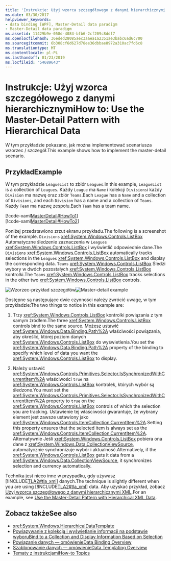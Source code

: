 ```yaml
---
title: 'Instrukcje: Użyj wzorca szczegółowego z danymi hierarchicznymi'
ms.date: 03/30/2017
helpviewer_keywords:
- data binding [WPF], Master-Detail data paradigm
- Master-Detail data paradigm
ms.assetid: 11429b9e-058d-4084-bfb6-2cf209c8ddf7
ms.openlocfilehash: 36eded28085aec3aaea1a2351ae3babc6ad6c700
ms.sourcegitcommit: 6b308cf6d627d78ee36dbbae8972a310ac7fd6c8
ms.translationtype: MT
ms.contentlocale: pl-PL
ms.lasthandoff: 01/23/2019
ms.locfileid: "54689643"
---
```

# <a name="how-to-use-the-master-detail-pattern-with-hierarchical-data"></a><span data-ttu-id="1cfa9-102">Instrukcje: Użyj wzorca szczegółowego z danymi hierarchicznymi</span><span class="sxs-lookup"><span data-stu-id="1cfa9-102">How to: Use the Master-Detail Pattern with Hierarchical Data</span></span>
<span data-ttu-id="1cfa9-103">W tym przykładzie pokazano, jak można implementować scenariusza wzorzec / szczegół.</span><span class="sxs-lookup"><span data-stu-id="1cfa9-103">This example shows how to implement the master-detail scenario.</span></span>  
  
## <a name="example"></a><span data-ttu-id="1cfa9-104">Przykład</span><span class="sxs-lookup"><span data-stu-id="1cfa9-104">Example</span></span>  
 <span data-ttu-id="1cfa9-105">W tym przykładzie `LeagueList` to zbiór `Leagues`.</span><span class="sxs-lookup"><span data-stu-id="1cfa9-105">In this example, `LeagueList` is a collection of `Leagues`.</span></span> <span data-ttu-id="1cfa9-106">Każdy `League` ma `Name` i kolekcji `Divisions`i każdy `Division` ma nazwę oraz zbiór `Teams`.</span><span class="sxs-lookup"><span data-stu-id="1cfa9-106">Each `League` has a `Name` and a collection of `Divisions`, and each `Division` has a name and a collection of `Teams`.</span></span> <span data-ttu-id="1cfa9-107">Każdy `Team` ma nazwę zespołu.</span><span class="sxs-lookup"><span data-stu-id="1cfa9-107">Each `Team` has a team name.</span></span>  
  
 [!code-xaml[MasterDetail#HowTo1](../../../../samples/snippets/visualbasic/VS_Snippets_Wpf/MasterDetail/VisualBasic/Page1.xaml#howto1)]  
[!code-xaml[MasterDetail#HowTo2](../../../../samples/snippets/visualbasic/VS_Snippets_Wpf/MasterDetail/VisualBasic/Page1.xaml#howto2)]  
  
 <span data-ttu-id="1cfa9-108">Poniżej przedstawiono zrzut ekranu przykładu.</span><span class="sxs-lookup"><span data-stu-id="1cfa9-108">The following is a screenshot of the example.</span></span> <span data-ttu-id="1cfa9-109">`Divisions` <xref:System.Windows.Controls.ListBox> Automatyczne śledzenie zaznaczenia w `Leagues` <xref:System.Windows.Controls.ListBox> i wyświetlić odpowiednie dane.</span><span class="sxs-lookup"><span data-stu-id="1cfa9-109">The `Divisions` <xref:System.Windows.Controls.ListBox> automatically tracks selections in the `Leagues` <xref:System.Windows.Controls.ListBox> and display the corresponding data.</span></span> <span data-ttu-id="1cfa9-110">`Teams` <xref:System.Windows.Controls.ListBox> Śledzi wybory w dwóch pozostałych <xref:System.Windows.Controls.ListBox> kontrolki.</span><span class="sxs-lookup"><span data-stu-id="1cfa9-110">The `Teams` <xref:System.Windows.Controls.ListBox> tracks selections in the other two <xref:System.Windows.Controls.ListBox> controls.</span></span>  
  
 <span data-ttu-id="1cfa9-111">![Wzorzec&#45;przykład szczegółów](../../../../docs/framework/wpf/data/media/databindingmasterdetailsample.png "DataBindingMasterDetailSample")</span><span class="sxs-lookup"><span data-stu-id="1cfa9-111">![Master&#45;detail example](../../../../docs/framework/wpf/data/media/databindingmasterdetailsample.png "DataBindingMasterDetailSample")</span></span>  
  
 <span data-ttu-id="1cfa9-112">Dostępne są następujące dwie czynności należy zwrócić uwagę, w tym przykładzie:</span><span class="sxs-lookup"><span data-stu-id="1cfa9-112">The two things to notice in this example are:</span></span>  
  
1.  <span data-ttu-id="1cfa9-113">Trzy <xref:System.Windows.Controls.ListBox> kontrolki powiązania z tym samym źródłem.</span><span class="sxs-lookup"><span data-stu-id="1cfa9-113">The three <xref:System.Windows.Controls.ListBox> controls bind to the same source.</span></span> <span data-ttu-id="1cfa9-114">Możesz ustawić <xref:System.Windows.Data.Binding.Path%2A> właściwości powiązania, aby określić, której poziom danych <xref:System.Windows.Controls.ListBox> do wyświetlenia.</span><span class="sxs-lookup"><span data-stu-id="1cfa9-114">You set the <xref:System.Windows.Data.Binding.Path%2A> property of the binding to specify which level of data you want the <xref:System.Windows.Controls.ListBox> to display.</span></span>  
  
2.  <span data-ttu-id="1cfa9-115">Należy ustawić <xref:System.Windows.Controls.Primitives.Selector.IsSynchronizedWithCurrentItem%2A> właściwości `true` na <xref:System.Windows.Controls.ListBox> kontrolek, których wybór są śledzone.</span><span class="sxs-lookup"><span data-stu-id="1cfa9-115">You must set the <xref:System.Windows.Controls.Primitives.Selector.IsSynchronizedWithCurrentItem%2A> property to `true` on the <xref:System.Windows.Controls.ListBox> controls of which the selection you are tracking.</span></span> <span data-ttu-id="1cfa9-116">Ustawienie tej właściwości gwarantuje, że wybrany element jest zawsze ustawiony jako <xref:System.Windows.Controls.ItemCollection.CurrentItem%2A>.</span><span class="sxs-lookup"><span data-stu-id="1cfa9-116">Setting this property ensures that the selected item is always set as the <xref:System.Windows.Controls.ItemCollection.CurrentItem%2A>.</span></span> <span data-ttu-id="1cfa9-117">Alternatywnie Jeśli <xref:System.Windows.Controls.ListBox> pobiera ona dane z <xref:System.Windows.Data.CollectionViewSource>, automatycznie synchronizuje wybór i aktualność.</span><span class="sxs-lookup"><span data-stu-id="1cfa9-117">Alternatively, if the <xref:System.Windows.Controls.ListBox> gets it data from a <xref:System.Windows.Data.CollectionViewSource>, it synchronizes selection and currency automatically.</span></span>  
  
 <span data-ttu-id="1cfa9-118">Technika jest nieco inne w przypadku, gdy używasz [!INCLUDE[TLA2#tla_xml](../../../../includes/tla2sharptla-xml-md.md)] danych.</span><span class="sxs-lookup"><span data-stu-id="1cfa9-118">The technique is slightly different when you are using [!INCLUDE[TLA2#tla_xml](../../../../includes/tla2sharptla-xml-md.md)] data.</span></span> <span data-ttu-id="1cfa9-119">Aby uzyskać przykład, zobacz [Użyj wzorca szczegółowego z danymi hierarchicznymi XML](../../../../docs/framework/wpf/data/how-to-use-the-master-detail-pattern-with-hierarchical-xml-data.md).</span><span class="sxs-lookup"><span data-stu-id="1cfa9-119">For an example, see [Use the Master-Detail Pattern with Hierarchical XML Data](../../../../docs/framework/wpf/data/how-to-use-the-master-detail-pattern-with-hierarchical-xml-data.md).</span></span>  
  
## <a name="see-also"></a><span data-ttu-id="1cfa9-120">Zobacz także</span><span class="sxs-lookup"><span data-stu-id="1cfa9-120">See also</span></span>
- <xref:System.Windows.HierarchicalDataTemplate>
- [<span data-ttu-id="1cfa9-121">Powiązywanie z kolekcją i wyświetlanie informacji na podstawie wyboru</span><span class="sxs-lookup"><span data-stu-id="1cfa9-121">Bind to a Collection and Display Information Based on Selection</span></span>](../../../../docs/framework/wpf/data/how-to-bind-to-a-collection-and-display-information-based-on-selection.md)
- [<span data-ttu-id="1cfa9-122">Powiązanie danych — omówienie</span><span class="sxs-lookup"><span data-stu-id="1cfa9-122">Data Binding Overview</span></span>](../../../../docs/framework/wpf/data/data-binding-overview.md)
- [<span data-ttu-id="1cfa9-123">Szablonowanie danych — omówienie</span><span class="sxs-lookup"><span data-stu-id="1cfa9-123">Data Templating Overview</span></span>](../../../../docs/framework/wpf/data/data-templating-overview.md)
- [<span data-ttu-id="1cfa9-124">Tematy z instrukcjami</span><span class="sxs-lookup"><span data-stu-id="1cfa9-124">How-to Topics</span></span>](../../../../docs/framework/wpf/data/data-binding-how-to-topics.md)
